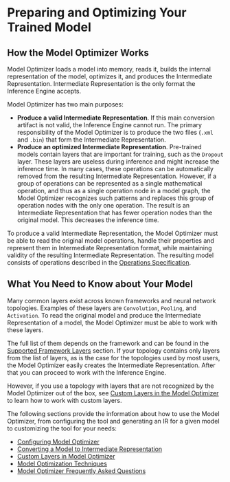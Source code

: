 # Preparing and Optimizing Your Trained Model

## How the Model Optimizer Works

Model Optimizer loads a model into memory, reads it, builds the internal representation of the model, optimizes it, and produces the Intermediate Representation. Intermediate Representation is the only format the Inference Engine accepts.

Model Optimizer has two main purposes:

*   **Produce a valid Intermediate Representation**. If this main conversion artifact is not valid, the Inference Engine cannot run. The primary responsibility of the Model Optimizer is to produce the two files (`.xml` and `.bin`) that form the Intermediate Representation.
*   **Produce an optimized Intermediate Representation**. Pre-trained models contain layers that are important for training, such as the `Dropout` layer. These layers are useless during inference and might increase the inference time. In many cases, these operations can be automatically removed from the resulting Intermediate Representation. However, if a group of operations can be represented as a single mathematical operation, and thus as a single operation node in a model graph, the Model Optimizer recognizes such patterns and replaces this group of operation nodes with the only one operation. The result is an Intermediate Representation that has fewer operation nodes than the original model. This decreases the inference time.

To produce a valid Intermediate Representation, the Model Optimizer must be able to read the original model operations, handle their properties and represent them in Intermediate Representation format, while maintaining validity of the resulting Intermediate Representation. The resulting model consists of operations described in the [Operations Specification](../../ops/opset.md).

## What You Need to Know about Your Model

Many common layers exist across known frameworks and neural network topologies. Examples of these layers are `Convolution`, `Pooling`, and `Activation`. To read the original model and produce the Intermediate Representation of a model, the Model Optimizer must be able to work with these layers.

The full list of them depends on the framework and can be found in the [Supported Framework Layers](Supported_Frameworks_Layers.md) section. If your topology contains only layers from the list of layers, as is the case for the topologies used by most users, the Model Optimizer easily creates the Intermediate Representation. After that you can proceed to work with the Inference Engine.

However, if you use a topology with layers that are not recognized by the Model Optimizer out of the box, see [Custom Layers in the Model Optimizer](customize_model_optimizer/Customize_Model_Optimizer.md) to learn how to work with custom layers.

The following sections provide the information about how to use the Model Optimizer, from configuring the tool and generating an IR for a given model to customizing the tool for your needs:

* [Configuring Model Optimizer](Config_Model_Optimizer.md)
* [Converting a Model to Intermediate Representation](convert_model/Converting_Model.md)
* [Custom Layers in Model Optimizer](customize_model_optimizer/Customize_Model_Optimizer.md)
* [Model Optimization Techniques](Model_Optimization_Techniques.md)
* [Model Optimizer Frequently Asked Questions](Model_Optimizer_FAQ.md)
